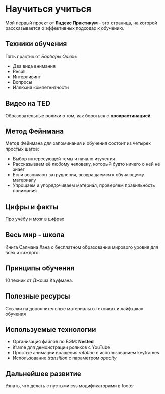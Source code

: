 # Научиться учиться
Мой первый проект от **Яндекс Практикум** - это страница, на которой рассказывается о эффективных подходах к обучению.

## Техники обучения
Пять практик от _Барбары Оакли_:
- Два вида внимания
- Recall
- Интерливинг
- Вопросы
- Иллюзия компетентности

## Видео на TED
Образовательные ролики о том, как бороться с **прокрастинацией**.

## Метод Фейнмана
Метод Фейнмана для запоминания и обучения состоит из четырех простых шагов:
- Выбор интересующей темы и начало изучения
- Рассказываем её любому человеку, который будто ничего о ней не знает
- Если возникают затруднения, возвращаемся к обучающему материалу
- Упрощаем и упорядочиваем материал, проверяем правильность понимания

## Цифры и факты
Про учёбу и мозг в цифрах

## Весь мир - школа
Книга Салмана Хана о бесплатном образовании мирового уровня для всех и каждого.

## Принципы обучения
10 техник от Джоша Кауфмана.

## Полезные ресурсы
Ссылки на дополнительные материалы о техниках и лайфхаках обучения

## Используемые технологии
- Организация файлов по БЭМ: **Nested**
- iframe для демонстрации роликов с YouTube
- Простые анимации вращения _rotation_ с использованием keyframes
- Использование _transition_ с параметром _opacity_

## Дальнейшее развитие
Узнать, что делать с пустыми css модификаторами в footer
